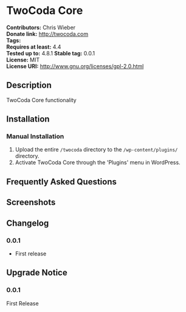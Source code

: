 # TwoCoda Core #
**Contributors:**      Chris Wieber  
**Donate link:**       http://twocoda.com  
**Tags:**  
**Requires at least:** 4.4  
**Tested up to:**      4.8.1 
**Stable tag:**        0.0.1  
**License:**           MIT  
**License URI:**       http://www.gnu.org/licenses/gpl-2.0.html  

## Description ##

TwoCoda Core functionality

## Installation ##

### Manual Installation ###

1. Upload the entire `/twocoda` directory to the `/wp-content/plugins/` directory.
2. Activate TwoCoda Core through the 'Plugins' menu in WordPress.

## Frequently Asked Questions ##


## Screenshots ##


## Changelog ##

### 0.0.1 ###
* First release

## Upgrade Notice ##

### 0.0.1 ###
First Release

